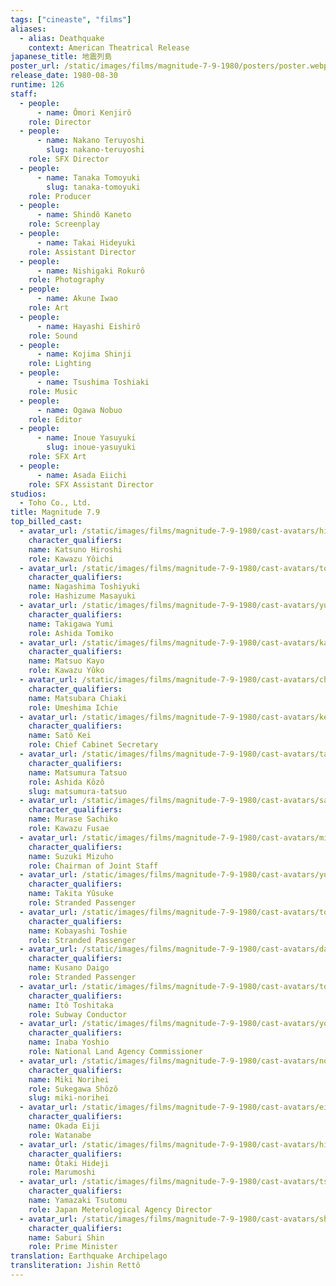 ```yaml
---
tags: ["cineaste", "films"]
aliases:
  - alias: Deathquake
    context: American Theatrical Release
japanese_title: 地震列島
poster_url: /static/images/films/magnitude-7-9-1980/posters/poster.webp
release_date: 1980-08-30
runtime: 126
staff:
  - people:
      - name: Ômori Kenjirô
    role: Director
  - people:
      - name: Nakano Teruyoshi
        slug: nakano-teruyoshi
    role: SFX Director
  - people:
      - name: Tanaka Tomoyuki
        slug: tanaka-tomoyuki
    role: Producer
  - people:
      - name: Shindô Kaneto
    role: Screenplay
  - people:
      - name: Takai Hideyuki
    role: Assistant Director
  - people:
      - name: Nishigaki Rokurô
    role: Photography
  - people:
      - name: Akune Iwao
    role: Art
  - people:
      - name: Hayashi Eishirô
    role: Sound
  - people:
      - name: Kojima Shinji
    role: Lighting
  - people:
      - name: Tsushima Toshiaki
    role: Music
  - people:
      - name: Ogawa Nobuo
    role: Editor
  - people:
      - name: Inoue Yasuyuki
        slug: inoue-yasuyuki
    role: SFX Art
  - people:
      - name: Asada Eiichi
    role: SFX Assistant Director
studios:
  - Toho Co., Ltd.
title: Magnitude 7.9
top_billed_cast:
  - avatar_url: /static/images/films/magnitude-7-9-1980/cast-avatars/hiroshi-katsuno-0.webp
    character_qualifiers:
    name: Katsuno Hiroshi
    role: Kawazu Yôichi
  - avatar_url: /static/images/films/magnitude-7-9-1980/cast-avatars/toshiyuki-nagashima-0.webp
    character_qualifiers:
    name: Nagashima Toshiyuki
    role: Hashizume Masayuki
  - avatar_url: /static/images/films/magnitude-7-9-1980/cast-avatars/yumi-takigawa-0.webp
    character_qualifiers:
    name: Takigawa Yumi
    role: Ashida Tomiko
  - avatar_url: /static/images/films/magnitude-7-9-1980/cast-avatars/kayo-matsuo-0.webp
    character_qualifiers:
    name: Matsuo Kayo
    role: Kawazu Yûko
  - avatar_url: /static/images/films/magnitude-7-9-1980/cast-avatars/chiaki-matsubara-0.webp
    character_qualifiers:
    name: Matsubara Chiaki
    role: Umeshima Ichie
  - avatar_url: /static/images/films/magnitude-7-9-1980/cast-avatars/kei-sato-0.webp
    character_qualifiers:
    name: Satô Kei
    role: Chief Cabinet Secretary
  - avatar_url: /static/images/films/magnitude-7-9-1980/cast-avatars/tatsuo-matsumura-0.webp
    character_qualifiers:
    name: Matsumura Tatsuo
    role: Ashida Kôzô
    slug: matsumura-tatsuo
  - avatar_url: /static/images/films/magnitude-7-9-1980/cast-avatars/sachiko-murase-0.webp
    character_qualifiers:
    name: Murase Sachiko
    role: Kawazu Fusae
  - avatar_url: /static/images/films/magnitude-7-9-1980/cast-avatars/mizuho-suzuki-0.webp
    character_qualifiers:
    name: Suzuki Mizuho
    role: Chairman of Joint Staff
  - avatar_url: /static/images/films/magnitude-7-9-1980/cast-avatars/yusuke-takita-0.webp
    character_qualifiers:
    name: Takita Yûsuke
    role: Stranded Passenger
  - avatar_url: /static/images/films/magnitude-7-9-1980/cast-avatars/toshie-kobayashi-0.webp
    character_qualifiers:
    name: Kobayashi Toshie
    role: Stranded Passenger
  - avatar_url: /static/images/films/magnitude-7-9-1980/cast-avatars/daigo-kusano-0.webp
    character_qualifiers:
    name: Kusano Daigo
    role: Stranded Passenger
  - avatar_url: /static/images/films/magnitude-7-9-1980/cast-avatars/toshitaka-ito-0.webp
    character_qualifiers:
    name: Itô Toshitaka
    role: Subway Conductor
  - avatar_url: /static/images/films/magnitude-7-9-1980/cast-avatars/yoshio-inaba-0.webp
    character_qualifiers:
    name: Inaba Yoshio
    role: National Land Agency Commissioner
  - avatar_url: /static/images/films/magnitude-7-9-1980/cast-avatars/norihei-miki-0.webp
    character_qualifiers:
    name: Miki Norihei
    role: Sukegawa Shôzô
    slug: miki-norihei
  - avatar_url: /static/images/films/magnitude-7-9-1980/cast-avatars/eiji-okada-0.webp
    character_qualifiers:
    name: Okada Eiji
    role: Watanabe
  - avatar_url: /static/images/films/magnitude-7-9-1980/cast-avatars/hideji-otaki-0.webp
    character_qualifiers:
    name: Ôtaki Hideji
    role: Marumoshi
  - avatar_url: /static/images/films/magnitude-7-9-1980/cast-avatars/tsutomu-yamazaki-0.webp
    character_qualifiers:
    name: Yamazaki Tsutomu
    role: Japan Meterological Agency Director
  - avatar_url: /static/images/films/magnitude-7-9-1980/cast-avatars/shin-saburi-0.webp
    character_qualifiers:
    name: Saburi Shin
    role: Prime Minister
translation: Earthquake Archipelago
transliteration: Jishin Rettô
---
```

